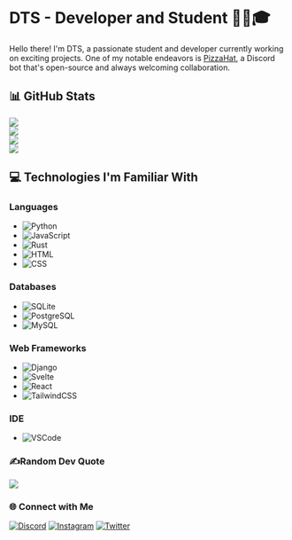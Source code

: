 # DTS - Developer and Student 👨‍💻🎓

Hello there! I'm DTS, a passionate student and developer currently working on exciting projects. One of my notable endeavors is [PizzaHat](https://github.com/DTS-11/PizzaHat), a Discord bot that's open-source and always welcoming collaboration.

## 📊 GitHub Stats
![](https://komarev.com/ghpvc/?username=DTS-11&color=4185f2) \
![](https://github-readme-stats.vercel.app/api?username=DTS-11&theme=react&hide_border=false&include_all_commits=true&count_private=false)<br/>
![](https://github-readme-streak-stats.herokuapp.com/?user=DTS-11&theme=react&hide_border=false)<br/>
![](https://github-readme-stats.vercel.app/api/top-langs/?username=DTS-11&theme=react&hide_border=false&include_all_commits=true&count_private=false&layout=compact)

## 💻 Technologies I'm Familiar With
### Languages
- ![Python](https://img.shields.io/badge/Python-3776AB?style=for-the-badge&logo=python&logoColor=white)
- ![JavaScript](https://img.shields.io/badge/JavaScript-F7DF1E?style=for-the-badge&logo=javascript&logoColor=black)
- ![Rust](https://img.shields.io/badge/rust-%23000000.svg?style=for-the-badge&logo=rust&logoColor=white)
- ![HTML](https://img.shields.io/badge/HTML5-E34F26?style=for-the-badge&logo=html5&logoColor=white)
- ![CSS](https://img.shields.io/badge/CSS3-1572B6?style=for-the-badge&logo=css3&logoColor=white)

### Databases
- ![SQLite](https://img.shields.io/badge/SQLite-07405E?style=for-the-badge&logo=sqlite&logoColor=white)
- ![PostgreSQL](https://img.shields.io/badge/PostgreSQL-316192?style=for-the-badge&logo=postgresql&logoColor=white)
- ![MySQL](https://img.shields.io/badge/MySQL-005C84?style=for-the-badge&logo=mysql&logoColor=white)

### Web Frameworks
- ![Django](https://img.shields.io/badge/Django-092E20?style=for-the-badge&logo=django&logoColor=white)
- ![Svelte](https://img.shields.io/badge/svelte-%23f1413d.svg?style=for-the-badge&logo=svelte&logoColor=white)
- ![React](https://img.shields.io/badge/React-20232A?style=for-the-badge&logo=react&logoColor=61DAFB)
- ![TailwindCSS](https://img.shields.io/badge/tailwindcss-%2338B2AC.svg?style=for-the-badge&logo=tailwind-css&logoColor=white)

### IDE
- ![VSCode](https://img.shields.io/badge/Visual_Studio_Code-0078D4?style=for-the-badge&logo=visual%20studio%20code&logoColor=white)


### ✍️Random Dev Quote
![](https://quotes-github-readme.vercel.app/api?type=horizontal&theme=dark)


### 🌐 Connect with Me
[![Discord](https://img.shields.io/badge/Discord-%237289DA.svg?logo=discord&logoColor=white)](htttps://discord.gg/WhNVDTF)
[![Instagram](https://img.shields.io/badge/Instagram-%23E4405F.svg?logo=Instagram&logoColor=white)](https://instagram.com/itsdts__)
[![Twitter](https://img.shields.io/badge/Twitter-%231DA1F2.svg?logo=Twitter&logoColor=white)](https://twitter.com/itsDTS_) 

<!---
DTS-11/DTS-11 is a ✨ special ✨ repository because its `README.md` (this file) appears on your GitHub profile.
You can click the Preview link to take a look at your changes.
--->
